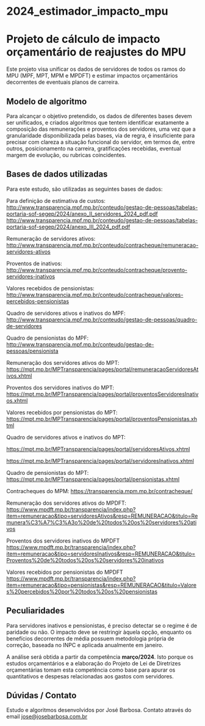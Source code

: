 # 2024_estimador_impacto_mpu

# Projeto de cálculo de impacto orçamentário de reajustes do MPU
Este projeto visa unificar os dados de servidores de todos os ramos do MPU (MPF, MPT, MPM e MPDFT) e estimar impactos orçamentários decorrentes de eventuais planos de carreira. 

## Modelo de algoritmo
Para alcançar o objetivo pretendido, os dados de diferentes bases devem ser unificados, e criados algoritmos que tentem identificar exatamente a composição das remunerações e proventos dos servidores, uma vez que a granularidade disponibilizada pelas bases, via de regra, é insuficiente para precisar com clareza a situação funcional do servidor, em termos de, entre outros, posicionamento na carreira, gratificações recebidas, eventual margem de evolução, ou rubricas coincidentes. 

## Bases de dados utilizadas
Para este estudo, são utilizadas as seguintes bases de dados:

Para definição de estimativa de custos: 
http://www.transparencia.mpf.mp.br/conteudo/gestao-de-pessoas/tabelas-portaria-sof-segep/2024/anexo_II_servidores_2024_pdf.pdf
http://www.transparencia.mpf.mp.br/conteudo/gestao-de-pessoas/tabelas-portaria-sof-segep/2024/anexo_III_2024_pdf.pdf

Remuneração de servidores ativos:
http://www.transparencia.mpf.mp.br/conteudo/contracheque/remuneracao-servidores-ativos

Proventos de inativos: 
http://www.transparencia.mpf.mp.br/conteudo/contracheque/provento-servidores-inativos

Valores recebidos de pensionistas:
http://www.transparencia.mpf.mp.br/conteudo/contracheque/valores-percebidos-pensionistas

Quadro de servidores ativos e inativos do MPF:
http://www.transparencia.mpf.mp.br/conteudo/gestao-de-pessoas/quadro-de-servidores

Quadro de pensionistas do MPF:
http://www.transparencia.mpf.mp.br/conteudo/gestao-de-pessoas/pensionista

Remuneração dos servidores ativos do MPT:
https://mpt.mp.br/MPTransparencia/pages/portal/remuneracaoServidoresAtivos.xhtml

Proventos dos servidores inativos do MPT:
https://mpt.mp.br/MPTransparencia/pages/portal/proventosServidoresInativos.xhtml

Valores recebidos por pensionistas do MPT:
https://mpt.mp.br/MPTransparencia/pages/portal/proventosPensionistas.xhtml

Quadro de servidores ativos e inativos do MPT:

https://mpt.mp.br/MPTransparencia/pages/portal/servidoresAtivos.xhtml

https://mpt.mp.br/MPTransparencia/pages/portal/servidoresInativos.xhtml

Quadro de pensionistas do MPT:
https://mpt.mp.br/MPTransparencia/pages/portal/pensionistas.xhtml

Contracheques do MPM:
https://transparencia.mpm.mp.br/contracheque/

Remuneração dos servidores ativos do MPDFT:
https://www.mpdft.mp.br/transparencia/index.php?item=remuneracao&tipo=servidoresAtivos&resp=REMUNERACAO&titulo=Remunera%C3%A7%C3%A3o%20de%20todos%20os%20servidores%20ativos

Proventos dos servidores inativos do MPDFT
https://www.mpdft.mp.br/transparencia/index.php?item=remuneracao&tipo=servidoresInativos&resp=REMUNERACAO&titulo=Proventos%20de%20todos%20os%20servidores%20inativos

Valores recebidos por pensionistas do MPDFT
https://www.mpdft.mp.br/transparencia/index.php?item=remuneracao&tipo=pensionistas&resp=REMUNERACAO&titulo=Valores%20percebidos%20por%20todos%20os%20pensionistas


## Peculiaridades

Para servidores inativos e pensionistas, é preciso detectar se o regime é de paridade ou não. O impacto deve se restringir àquela opção, enquanto os benefícios decorrentes de média possuem metodologia própria de correção, baseada no INPC e aplicada anualmente em janeiro. 

A análise será obtida a partir da competência **março/2024**. Isto porque os estudos orçamentários e a elaboração do Projeto de Lei de Diretrizes orçamentárias tomam esta competência como base para apurar os quantitativos e despesas relacionadas aos gastos com servidores. 

## Dúvidas / Contato

Estudo e algoritmos desenvolvidos por José Barbosa. Contato através do email jose@josebarbosa.com.br